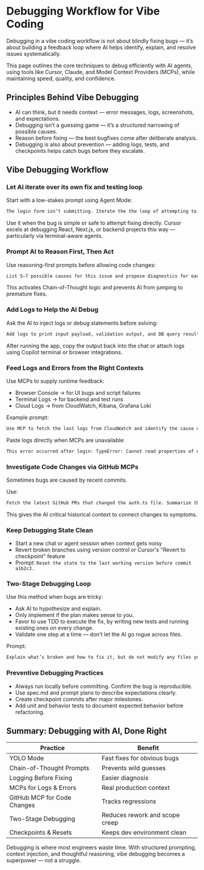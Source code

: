 # Debugging Workflow for Vibe Coding

Debugging in a vibe coding workflow is not about blindly fixing bugs — it’s about building a feedback loop where AI helps identify, explain, and resolve issues systematically.

This page outlines the core techniques to debug efficiently with AI agents, using tools like Cursor, Claude, and Model Context Providers (MCPs), while maintaining speed, quality, and confidence.

## Principles Behind Vibe Debugging

- AI can think, but it needs context — error messages, logs, screenshots, and expectations.
- Debugging isn’t a guessing game — it’s a structured narrowing of possible causes.
- Reason before fixing — the best bugfixes come after deliberate analysis.
- Debugging is also about prevention — adding logs, tests, and checkpoints helps catch bugs before they escalate.

## Vibe Debugging Workflow

### Let AI iterate over its own fix and testing loop

Start with a low-stakes prompt using Agent Mode:

```txt
The login form isn’t submitting. Iterate the the loop of attempting to submit, understanding the issue and fixing.
```

Use it when the bug is simple or safe to attempt fixing directly. Cursor excels at debugging React, Next.js, or backend projects this way — particularly via terminal-aware agents.

### Prompt AI to Reason First, Then Act

Use reasoning-first prompts before allowing code changes:

```txt
List 5–7 possible causes for this issue and propose diagnostics for each. Don’t write code yet.
```

This activates Chain-of-Thought logic and prevents AI from jumping to premature fixes.

### Add Logs to Help the AI Debug

Ask the AI to inject logs or debug statements before solving:

```txt
Add logs to print input payload, validation output, and DB query results in this flow.
```

After running the app, copy the output back into the chat or attach logs using Copilot terminal or browser integrations.

### Feed Logs and Errors from the Right Contexts

Use MCPs to supply runtime feedback:

- Browser Console → for UI bugs and script failures
- Terminal Logs → for backend and test runs
- Cloud Logs → from CloudWatch, Kibana, Grafana Loki

Example prompt:

```txt
Use MCP to fetch the last logs from CloudWatch and identify the cause of the 502 error.
```

Paste logs directly when MCPs are unavailable:

```txt
This error occurred after login: TypeError: Cannot read properties of null — fix based on this trace.
```


### Investigate Code Changes via GitHub MCPs

Sometimes bugs are caused by recent commits.

Use:

```txt
Fetch the latest GitHub PRs that changed the auth.ts file. Summarize the changes and identify what could have broken session persistence.
```

This gives the AI critical historical context to connect changes to symptoms.

### Keep Debugging State Clean

- Start a new chat or agent session when context gets noisy
- Revert broken branches using version control or Cursor's "Revert to checkpoint" feature
- Prompt: `Reset the state to the last working version before commit a1b2c3.`

### Two-Stage Debugging Loop

Use this method when bugs are tricky:

- Ask AI to hypothesize and explain.
- Only implement if the plan makes sense to you.
- Favor to use TDD to execute the fix, by writing new tests and running existing ones on every change.
- Validate one step at a time — don’t let the AI go rogue across files.

Prompt:

```txt
Explain what’s broken and how to fix it, but do not modify any files yet.
```

### Preventive Debugging Practices

- Always run locally before committing. Confirm the bug is reproducible.
- Use spec.md and prompt plans to describe expectations clearly.
- Create checkpoint commits after major milestones.
- Add unit and behavior tests to document expected behavior before refactoring.

## Summary: Debugging with AI, Done Right

| **Practice**                | **Benefit**                         |
|-----------------------------|-------------------------------------|
| YOLO Mode                   | Fast fixes for obvious bugs         |
| Chain-of-Thought Prompts    | Prevents wild guesses               |
| Logging Before Fixing       | Easier diagnosis                    |
| MCPs for Logs & Errors      | Real production context             |
| GitHub MCP for Code Changes | Tracks regressions                  |
| Two-Stage Debugging         | Reduces rework and scope creep      |
| Checkpoints & Resets        | Keeps dev environment clean         |

Debugging is where most engineers waste time. With structured prompting, context injection, and thoughtful reasoning, vibe debugging becomes a superpower — not a struggle.